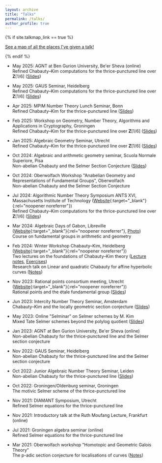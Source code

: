 ```yaml
---
layout: archive
title: "Talks"
permalink: /talks/
author_profile: true
---
```



{% if site.talkmap_link == true %}

<p style="text-decoration:underline;"><a href="/talkmap.html">See a map of all the places I've given a talk!</a></p>

{% endif %}
  * May 2025: AGNT at Ben Gurion University, Be'er Sheva (online)\
    Refined Chabauty–Kim computations for the thrice-punctured line over **Z**[1/6] ([Slides](/files/bgu2025.pdf))

  * May 2025: GAUS Seminar, Heidelberg\
    Refined Chabauty–Kim computations for the thrice-punctured line over **Z**[1/6] ([Slides](/files/heidelberg2025.pdf))
    
  * Apr 2025: MPIM Number Theory Lunch Seminar, Bonn\
    Refined Chabauty–Kim for the thrice-punctured line ([Slides](/files/mpi2025.pdf))

  * Feb 2025: Workshop on Geometry, Number Theory, Algorithms and Applications in Cryptography, Groningen\
    Refined Chabauty–Kim for the thrice-punctured line over **Z**[1/6] ([Slides](/files/groningen2025.pdf))

  * Jan 2025: Algebraic Geometry Seminar, Utrecht\
    Refined Chabauty–Kim for the thrice-punctured line over **Z**[1/6] ([Slides](/files/utrecht2025.pdf))

  * Oct 2024: Algebraic and arithmetic geometry seminar, Scuola Normale Superiore, Pisa\
    Non-abelian Chabauty and the Selmer Section Conjecture ([Slides](/files/pisa2024.pdf))

  * Oct 2024: Oberwolfach Workshop "Anabelian Geometry and Representations of Fundamental Groups", Oberwolfach\
    Non-abelian Chabauty and the Selmer Section Conjecture

  * Jul 2024: Algorithmic Number Theory Symposium ANTS XVI, Massachusetts Institute of Technology ([Website](https://antsmath.org/ANTSXVI/){:target="_blank"}{:rel="noopener noreferrer"})\
    Refined Chabauty–Kim computations for the thrice-punctured line over **Z**[1/6] ([Slides](/files/ants2024.pdf))

  * Mar 2024: Algebraic Days of Gabon, Libreville ([Website](https://indico.math.cnrs.fr/event/11410/overview){:target="_blank"}{:rel="noopener noreferrer"}, [Photo](/files/gabon.jpg))\
    Course on fundamental groups in arithmetic and geometry

  * Feb 2024: Winter Workshop Chabauty–Kim, Heidelberg ([Website](https://tholzschuh.github.io/chabauty-kim-24/){:target="_blank"}{:rel="noopener noreferrer"})\
    Two lectures on the foundations of Chabauty–Kim theory ([Lecture notes](/files/foundations_of_CK_heidelberg.pdf), [Exercises](/files/CK_exercises.pdf))\
    Research talk on Linear and quadratic Chabauty for affine hyperbolic curves ([Notes](/files/chabauty_affine.pdf))

  * Nov 2023: Rational points consortium meeting, Utrecht ([Website](https://www.rationalpoints.nl/){:target="_blank"}{:rel="noopener noreferrer"})\
    Rational points and the étale fundamental group ([Slides](/files/utrecht2023-slides.pdf))

  * Jun 2023: Intercity Number Theory Seminar, Amsterdam\
    Chabauty–Kim and the locally geometric section conjecture ([Slides](/files/intercity2023-slides.pdf))

  * May 2023: Online "Selminar" on Selmer schemes by M. Kim\
    Mixed Tate Selmer schemes beyond the polylog quotient ([Slides](/files/selminar2023-slides.pdf))

  * Jan 2023: AGNT at Ben Gurion University, Be'er Sheva (online)\
    Non-abelian Chabauty for the thrice-punctured line and the Selmer section conjecture

  * Nov 2022: GAUS Seminar, Heidelberg\
    Non-abelian Chabauty for the thrice-punctured line and the Selmer section conjecture

  * Oct 2022: Junior Algebraic Number Theory Seminar, Leiden\
    Non-abelian Chabauty for the thrice-punctured line ([Slides](/files/junior-ag2022.pdf))

  * Oct 2022: Groningen/Oldenburg seminar, Groningen\
    The motivic Selmer scheme of the thrice-punctured line

  * Nov 2021: DIAMANT Symposium, Utrecht\
    Refined Selmer equations for the thrice-punctured line

  * Nov 2021: Introductory talk at the Ruth Moufang Lecture, Frankfurt (online)

  * Jul 2021: Groningen algebra seminar (online)\
    Refined Selmer equations for the thrice-punctured line

  * Mar 2021: Oberwolfach workshop "Homotopic and Geometric Galois Theory"\
    The p-adic section conjecture for localisations of curves ([Notes](/files/oberwolfach2021.pdf))
